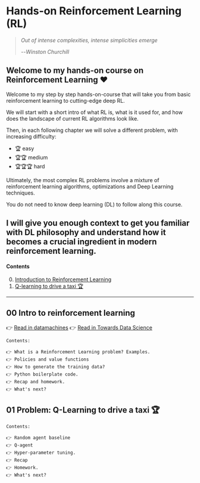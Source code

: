 # Hands-on Reinforcement Learning (RL)

> *Out of intense complexities, intense simplicities emerge*
>
> --*Winston Churchill*

## Welcome to my hands-on course on Reinforcement Learning ❤️

Welcome to my step by step hands-on-course that will take you from basic reinforcement learning to cutting-edge deep RL.

We will start with a short intro of what RL is, what is it used for, and how does the landscape of current
RL algorithms look like.

Then, in each following chapter we will solve a different problem, with increasing difficulty:
- 🏆 easy
- 🏆🏆 medium
- 🏆🏆🏆  hard

Ultimately, the most complex RL problems involve a mixture of reinforcement learning algorithms, optimizations and Deep Learning techniques.

You do not need to know deep learning (DL) to follow along this course.

I will give you enough context to get you familiar with DL philosophy and understand
how it becomes a crucial ingredient in modern reinforcement learning.
----
#### Contents

0. [Introduction to Reinforcement Learning](#00-intro-to-reinforcement-learning)
1. [Q-learning to drive a taxi 🏆](#01-problem-q-learning-to-drive-a-taxi-)
----


## 00 Intro to reinforcement learning

👉 [Read in datamachines]((http://datamachines.xyz/2021/11/17/hands-on-reinforcement-learning-course-part-1/)) 
👉 [Read in Towards Data Science](https://towardsdatascience.com/hands-on-reinforcement-learning-course-part-1-269b50e39d08)


```
Contents:

👉 What is a Reinforcement Learning problem? Examples.       
👉 Policies and value functions      
👉 How to generate the training data?      
👉 Python boilerplate code.     
👉 Recap and homework.         
👉 What's next?       
```
## 01 Problem: Q-Learning to drive a taxi 🏆

```
Contents:

👉 Random agent baseline       
👉 Q-agent      
👉 Hyper-parameter tuning.       
👉 Recap
👉 Homework.
👉 What's next?
```